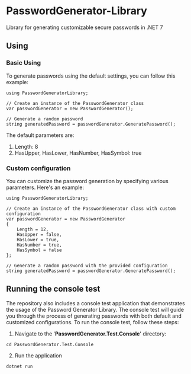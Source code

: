 # PasswordGenerator-Library
Library for generating customizable secure passwords in .NET 7

## Using
### Basic Using
To generate passwords using the default settings, you can follow this example:
```
using PasswordGeneratorLibrary;

// Create an instance of the PasswordGenerator class
var passwordGenerator = new PasswordGenerator();

// Generate a random password
string generatedPassword = passwordGenerator.GeneratePassword();
```
The default parameters are:
1. Length: 8
2. HasUpper, HasLower, HasNumber, HasSymbol: true


### Custom configuration
You can customize the password generation by specifying various parameters. Here's an example:
```
using PasswordGeneratorLibrary;

// Create an instance of the PasswordGenerator class with custom configuration
var passwordGenerator = new PasswordGenerator
{
    Length = 12,
    HasUpper = false,
    HasLower = true,
    HasNumber = true,
    HasSymbol = false
};

// Generate a random password with the provided configuration
string generatedPassword = passwordGenerator.GeneratePassword();
```
## Running the console test
The repository also includes a console test application that demonstrates the usage of the Password Generator Library. 
The console test will guide you through the process of generating passwords with both default and customized configurations. 
To run the console test, follow these steps:
1. Navigate to the '**PasswordGenerator.Test.Console**' directory:
```
cd PasswordGenerator.Test.Console
```

2. Run the application
```
dotnet run
```
